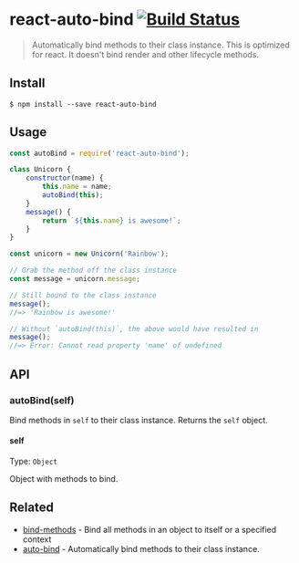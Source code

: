 # react-auto-bind [![Build Status](https://travis-ci.org/housinghq/react-auto-bind.svg?branch=master)](https://travis-ci.org/housinghq/react-auto-bind)

> Automatically bind methods to their class instance. This is optimized for react. It doesn't bind render and other lifecycle methods.


## Install

```
$ npm install --save react-auto-bind
```

## Usage

```js
const autoBind = require('react-auto-bind');

class Unicorn {
	constructor(name) {
		this.name = name;
		autoBind(this);
	}
	message() {
		return `${this.name} is awesome!`;
	}
}

const unicorn = new Unicorn('Rainbow');

// Grab the method off the class instance
const message = unicorn.message;

// Still bound to the class instance
message();
//=> 'Rainbow is awesome!'

// Without `autoBind(this)`, the above would have resulted in
message();
//=> Error: Cannot read property 'name' of undefined
```


## API

### autoBind(self)

Bind methods in `self` to their class instance. Returns the `self` object.

#### self

Type: `Object`

Object with methods to bind.


## Related

- [bind-methods](https://github.com/sindresorhus/bind-methods) - Bind all methods in an object to itself or a specified context
- [auto-bind](https://github.com/sindresorhus/auto-bind) - Automatically bind methods to their class instance.
